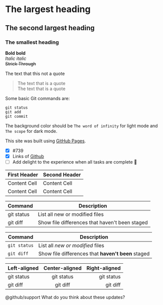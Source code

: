 # The largest heading 
## The second largest heading
### The smallest heading
**Bold** __bold__ \
*Italic* _italic_ \
~~Strick Through~~ 

The text that this not a quote
> The text that is a quote \
> The text that is a quote 

Some basic Git commands are:
```
git status
git add
git commit
```
The background color should be `The word of infinity` for light mode and `The scope` for dark mode.

This site was built using [GitHub Pages](https://pages.github.com/).

- [x] #739
- [x] Links of [Github](https://github.com/octo-org/octo-repo/issues/740)
- [ ] Add delight to the experience when all tasks are complete :tada:

| First Header  | Second Header |
| ------------- | ------------- |
| Content Cell  | Content Cell  |
| Content Cell  | Content Cell  |

| Command | Description |
| --- | --- |
| git status | List all new or modified files |
| git diff | Show file differences that haven't been staged |

| Command | Description |
| --- | --- |
| `git status` | List all *new or modified* files |
| `git diff` | Show file differences that **haven't been** staged |


| Left-aligned | Center-aligned | Right-aligned |
| :---         |     :---:      |          ---: |
| git status   | git status     | git status    |
| git diff     | git diff       | git diff      |


@github/support What do you think about these updates?